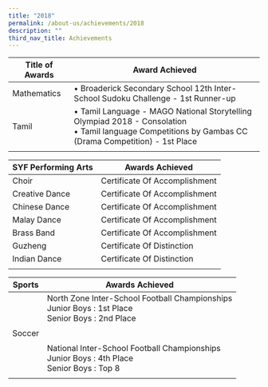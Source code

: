 ```yaml
---
title: "2018"
permalink: /about-us/achievements/2018
description: ""
third_nav_title: Achievements
---
```

| Title of Awards | Award Achieved |
|---|---|
|  Mathematics | • Broaderick Secondary School 12th Inter-School Sudoku Challenge - 1st Runner-up |
|  Tamil | • Tamil Language - MAGO National Storytelling Olympiad 2018 - Consolation<br>• Tamil language Competitions by Gambas CC (Drama Competition) - 1st Place  |
| | | 

| SYF Performing Arts | Awards Achieved |
|---|---|
| Choir | Certificate Of Accomplishment |
| Creative Dance | Certificate Of Accomplishment |
| Chinese Dance | Certificate Of Accomplishment |
| Malay Dance | Certificate Of Accomplishment |
| Brass Band | Certificate Of Accomplishment |
|  Guzheng | Certificate Of Distinction |
|  Indian Dance | Certificate Of Distinction |
| | | 

| Sports | Awards Achieved |
|---|---|
| Soccer | North Zone Inter-School Football Championships<br>Junior Boys : 1st Place<br>Senior Boys : 2nd Place<br><br><br> National Inter-School Football Championships<br>Junior Boys : 4th Place<br>Senior Boys : Top 8  |
| | | 